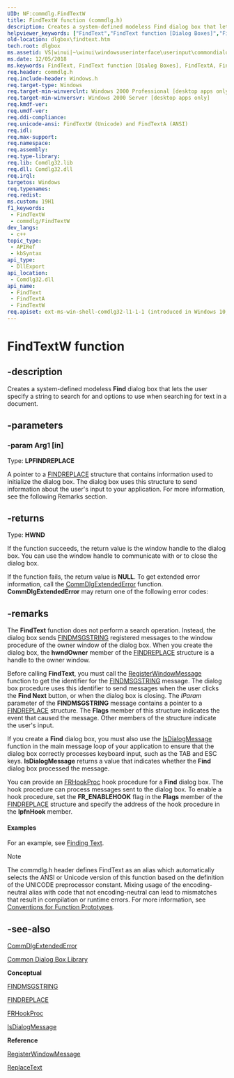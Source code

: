 ```yaml
---
UID: NF:commdlg.FindTextW
title: FindTextW function (commdlg.h)
description: Creates a system-defined modeless Find dialog box that lets the user specify a string to search for and options to use when searching for text in a document.
helpviewer_keywords: ["FindText","FindText function [Dialog Boxes]","FindTextA","FindTextW","_win32_FindText","_win32_findtext_cpp","commdlg/FindText","commdlg/FindTextA","commdlg/FindTextW","dlgbox.findtext","winui._win32_findtext"]
old-location: dlgbox\findtext.htm
tech.root: dlgbox
ms.assetid: VS|winui|~\winui\windowsuserinterface\userinput\commondialogboxlibrary\commondialogboxreference\commondialogboxfunctions\findtext.htm
ms.date: 12/05/2018
ms.keywords: FindText, FindText function [Dialog Boxes], FindTextA, FindTextW, _win32_FindText, _win32_findtext_cpp, commdlg/FindText, commdlg/FindTextA, commdlg/FindTextW, dlgbox.findtext, winui._win32_findtext
req.header: commdlg.h
req.include-header: Windows.h
req.target-type: Windows
req.target-min-winverclnt: Windows 2000 Professional [desktop apps only]
req.target-min-winversvr: Windows 2000 Server [desktop apps only]
req.kmdf-ver: 
req.umdf-ver: 
req.ddi-compliance: 
req.unicode-ansi: FindTextW (Unicode) and FindTextA (ANSI)
req.idl: 
req.max-support: 
req.namespace: 
req.assembly: 
req.type-library: 
req.lib: Comdlg32.lib
req.dll: Comdlg32.dll
req.irql: 
targetos: Windows
req.typenames: 
req.redist: 
ms.custom: 19H1
f1_keywords:
 - FindTextW
 - commdlg/FindTextW
dev_langs:
 - c++
topic_type:
 - APIRef
 - kbSyntax
api_type:
 - DllExport
api_location:
 - Comdlg32.dll
api_name:
 - FindText
 - FindTextA
 - FindTextW
req.apiset: ext-ms-win-shell-comdlg32-l1-1-1 (introduced in Windows 10, version 10.0.14393)
---
```


# FindTextW function


## -description

Creates a system-defined modeless <b>Find</b> dialog box that lets the user specify a string to search for and options to use when searching for text in a document.

## -parameters

### -param Arg1 [in]

Type: <b>LPFINDREPLACE</b>

A pointer to a <a href="/windows/desktop/api/commdlg/ns-commdlg-findreplacea">FINDREPLACE</a> structure that contains information used to initialize the dialog box. The dialog box uses this structure to send information about the user's input to your application. For more information, see the following Remarks section.

## -returns

Type: <b>HWND</b>

If the function succeeds, the return value is the window handle to the dialog box. You can use the window handle to communicate with or to close the dialog box.

If the function fails, the return value is <b>NULL</b>. To get extended error information, call the <a href="/windows/desktop/api/commdlg/nf-commdlg-commdlgextendederror">CommDlgExtendedError</a> function. <b>CommDlgExtendedError</b> may return one of the following error codes:

## -remarks

The <b>FindText</b> function does not perform a search operation. Instead, the dialog box sends <a href="/windows/desktop/dlgbox/findmsgstring">FINDMSGSTRING</a> registered messages to the window procedure of the owner window of the dialog box. When you create the dialog box, the  <b>hwndOwner</b> member of the <a href="/windows/desktop/api/commdlg/ns-commdlg-findreplacea">FINDREPLACE</a> structure is a handle to the owner window.

Before calling <b>FindText</b>, you must call the <a href="/windows/desktop/api/winuser/nf-winuser-registerwindowmessagea">RegisterWindowMessage</a> function to get the identifier for the <a href="/windows/desktop/dlgbox/findmsgstring">FINDMSGSTRING</a> message. The dialog box procedure uses this identifier to send messages when the user clicks the <b>Find Next</b> button, or when the dialog box is closing. The  <i>lParam</i> parameter of the <b>FINDMSGSTRING</b> message contains a pointer to a <a href="/windows/desktop/api/commdlg/ns-commdlg-findreplacea">FINDREPLACE</a> structure. The  <b>Flags</b> member of this structure indicates the event that caused the message. Other members of the structure indicate the user's input.

If you create a <b>Find</b> dialog box, you must also use the <a href="/windows/desktop/api/winuser/nf-winuser-isdialogmessagea">IsDialogMessage</a> function in the main message loop of your application to ensure that the dialog box correctly processes keyboard input, such as the TAB and ESC keys. <b>IsDialogMessage</b> returns a value that indicates whether the <b>Find</b> dialog box processed the message.

You can provide an <a href="/windows/desktop/api/commdlg/nc-commdlg-lpfrhookproc">FRHookProc</a> hook procedure for a <b>Find</b> dialog box. The hook procedure can process messages sent to the dialog box. To enable a hook procedure, set the <b>FR_ENABLEHOOK</b> flag in the  <b>Flags</b> member of the <a href="/windows/desktop/api/commdlg/ns-commdlg-findreplacea">FINDREPLACE</a> structure and specify the address of the hook procedure in the  <b>lpfnHook</b> member.


#### Examples

For an example, see <a href="/windows/desktop/dlgbox/using-common-dialog-boxes">Finding Text</a>.

<div class="code"></div>




> [!NOTE]
> The commdlg.h header defines FindText as an alias which automatically selects the ANSI or Unicode version of this function based on the definition of the UNICODE preprocessor constant. Mixing usage of the encoding-neutral alias with code that not encoding-neutral can lead to mismatches that result in compilation or runtime errors. For more information, see [Conventions for Function Prototypes](/windows/win32/intl/conventions-for-function-prototypes).

## -see-also

<a href="/windows/desktop/api/commdlg/nf-commdlg-commdlgextendederror">CommDlgExtendedError</a>



<a href="/windows/desktop/dlgbox/common-dialog-box-library">Common Dialog Box Library</a>



<b>Conceptual</b>



<a href="/windows/desktop/dlgbox/findmsgstring">FINDMSGSTRING</a>



<a href="/windows/desktop/api/commdlg/ns-commdlg-findreplacea">FINDREPLACE</a>



<a href="/windows/desktop/api/commdlg/nc-commdlg-lpfrhookproc">FRHookProc</a>



<a href="/windows/desktop/api/winuser/nf-winuser-isdialogmessagea">IsDialogMessage</a>



<b>Reference</b>



<a href="/windows/desktop/api/winuser/nf-winuser-registerwindowmessagea">RegisterWindowMessage</a>



<a href="/windows/desktop/api/commdlg/nf-commdlg-replacetexta">ReplaceText</a>
